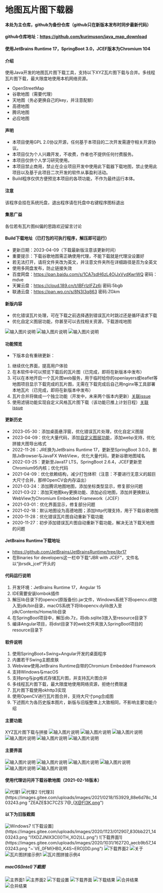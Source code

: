 # 地图瓦片图下载器

#### 本处为主仓库，github为备份仓库（github只在新版本发布时同步最新代码）
#### github仓库地址：https://github.com/kurimuson/java_map_download

#### 使用JetBrains Runtime 17，SpringBoot 3.0，JCEF版本为Chromium 104

#### 介绍
使用Java开发的地图瓦片图下载工具，支持以下XYZ瓦片图下载与合并。多线程瓦片图下载，最大限度地使用本机网络资源。
- OpenStreetMap
- 谷歌地图（需要代理）
- 天地图（务必更换自己的key，并注意配额）
- 高德地图
- 腾讯地图
- 必应地图

#### 声明
- 本项目使用GPL 2.0协议开源，任何基于本项目的二次开发需遵守相关开源协议。
- 本项目仅为个人兴趣开发，不收费，作者也不提供任何付费服务。
- 本项目仅供个人学习研究使用。
- 本项目禁止商用，禁止在企业项目开发中使用此下载器下载地图，禁止使用此项目以及基于此项目二次开发的软件从事盈利活动。
- Build程序仅供方便预览本项目的各项功能，不作为最终运行本体。

#### 注意
该程序会挂在系统托盘，退出程序请在托盘中右键程序图标退出

#### 集思广益
各位若有瓦片图纠偏的思路欢迎留言讨论

#### Build下载地址（已打包的可执行程序，解压即可运行）
- 更新日期：2023-04-09（下载最新版注意该更新时间）
- 重要提示：下载谷歌地图需正确使用代理，不能下载就是代理没设置好
- 若无法打开，请将文件夹改为英文，并注意文件夹所在详细路径是否为全英文
- 使用多网盘发布，防止链接失效
- 百度网盘：https://pan.baidu.com/s/1CA7sdH6zL4OjJxVydKwrWQ  密码：mdve 
- 天翼云盘：https://cloud.189.cn/t/IBFrIzIFZz6j 密码:5bgb
- 联通云盘：https://pan.wo.cn/s/8N3I3q863 密码:ZGkm

#### 新版内容
- 优化错误瓦片处理，可在下载之前选择遇到错误瓦片时跳过还是循环请求下载
- 优化自定义图层功能，你甚至可以去找相关资源，下载游戏地图

![输入图片说明](Other/image/DHVB2QC4DA5SPKS880YLI4.png)
![输入图片说明](Other/image/D37FAQN9BVIXZIO5.png)
![输入图片说明](Other/image/AQGA19U6SF0O7TQJGZGR8Q.png)

#### 功能预览
- 下版本会有重磅更新：
1. 继续优化界面，提高用户体验
2. 在本软件中可以预览下载后的瓦片图（已完成，即将在新版本中发布）
3. 可以在本地开启一个瓦片图web服务，用于临时给你的openlayers或leaflet等地图项目显示下载完成的瓦片图，无需在下载完成后自己用nginx等工具部署本地瓦片（已完成，即将在新版本中发布）
4. 瓦片合并将做成一个独立功能（开发中，未来两个版本内更新）[关联issue](https://gitee.com/CrimsonHu/java_map_download/issues/I7CA35)
5. 使用滤镜功能实现自定义风格瓦片图下载（该功能已推上计划日程）[关联issue](https://gitee.com/CrimsonHu/java_map_download/issues/I7B3XK)

#### 更新历史
- 2023-05-30：添加桌面悬浮窗，优化错误瓦片处理，优化自定义图层
- 2023-04-09：优化大量代码，添加[自定义图层功能](https://gitee.com/CrimsonHu/java_map_download/issues/I6KPWN)，添加webp支持，优化拼接大图导出格式
- 2022-11-26：JRE换为JetBrains Runtime 17，更新至SpringBoot 3.0.0，删除JxBrowser与JavaFX WebView，优化大量代码，更新谷歌地图域名
- 2022-03-25：更新至Java17 LTS，SpringBoot 2.6.4，JCEF更新至Chromium95内核；优化代码
- 2021-04-09：优化依赖结构，减少打包体积（注意：不要进行无意义的超巨大尺寸合并，那样OpenCV会内存溢出）
- 2021-03-24：添加腾讯地图地图，添加坐标类型显示，修复部分问题
- 2021-03-22：添加天地图key更换功能、添加必应地图，添加并更换默认WebView为Chromium Embedded Framework（JCEF）
- 2021-03-01：优化界面显示，修复部分问题
- 2021-02-18：默认地图设为高德地图；添加http代理支持，用于下载谷歌地图
- 2020-11-28：优化错误瓦片图自动重新下载功能
- 2020-11-27：初步添加错误瓦片图自动重新下载功能，解决无法下载天地图的问题

#### JetBrains Runtime下载地址
- https://github.com/JetBrains/JetBrainsRuntime/tree/jbr17
- 在Binaries for developers这一栏中下载“JBR with JCEF”，文件名以“jbrsdk_jcef”开头的

#### 代码运行说明
1. 开发环境：JetBrains Runtime 17，Angular 15
2. IDE需要安装lombok插件
3. 解压lib目录下的opencv(原版备份).jar文件，Windows系统下将opencv.dll放入至jdk/bin目录，macOS系统下将libopencv.dylib放入至jdk/Contents/Home/lib目录
4. 在SpringBoot项目中，解压db.7z，将db.sqlite3放入至resource目录下
5. 编译Angular项目，将dist目录下的web文件夹放入SpringBoot项目的resource目录下

#### 软件说明
1. 使用SpringBoot+Swing+Angular开发的桌面程序
2. 内置若干Swing主题皮肤
3. Webview使用JetBrains Runtime自带的Chromium Embedded Framework
4. 支持Windows与macOS
5. 支持png与jpg格式存储瓦片图，并支持瓦片图合并
6. 多线程瓦片图下载，最大限度地使用网络资源，拒绝付费限速
7. 瓦片图下载使用okhttp3实现
8. 使用OpenCV进行瓦片图合并，支持大尺寸png合成图
9. 下述图片为各历史版本图片，新版与旧版整体上大致相同，不影响主要功能介绍

#### 主要功能
XYZ瓦片图下载与拼接
![输入图片说明](Other/image/194201_51cbcc76_1403243.webp)
![输入图片说明](Other/image/191841_58a9107e_1403243.webp)
![输入图片说明](Other/image/184433_266b9408_1403243.webp)
![输入图片说明](Other/image/190547_ef9e10bd_1403243.webp)
![输入图片说明](Other/image/192008_a3e72cda_1403243.webp)
![输入图片说明](Other/image/235757_070c3fc7_1403243.webp)

#### 主要界面
![输入图片说明](Other/image/190547_ef9e10bd_1403243.webp)
![输入图片说明](Other/image/012326_e90a2ee4_1403243.webp)
![输入图片说明](Other/image/191011_7b58ab8c_1403243.webp)
![输入图片说明](Other/image/190953_497f7569_1403243.webp)
![输入图片说明](Other/image/190713_68a1bd09_1403243.webp)
![输入图片说明](Other/image/191415_b83b6dfd_1403243.webp)

#### 使用代理访问并下载谷歌地图（2021-02-18版本）
![代理1](https://images.gitee.com/uploads/images/2021/0218/152258_3b6f8231_1403243.jpeg "1613632674(1).jpg")
![代理2](https://images.gitee.com/uploads/images/2021/0218/152345_babdc925_1403243.png "$_OQTUXO623_RZ%0G)%[XYM.png")
![代理3](https://images.gitee.com/uploads/images/2021/0218/153929_88e6d78c_1403243.png "ZEAZE$3C7CZS`7@_{X@FI3K.png")

#### 以下为旧版截图
![Windows7](https://images.gitee.com/uploads/images/2020/1123/013255_4aa27099_1403243.png "_JVZV%LF}GJ`(L(B7W(%N}D.png")
![下载设置](https://images.gitee.com/uploads/images/2020/1123/012907_830bb221_1403243.png "I1XDZJNIX3CI)0TH_XO2)LL.png")
![下载界面1](https://images.gitee.com/uploads/images/2020/1031/162720_aecb9b57_1403243.png "~`VE_0FM{HB0_K4S~ERO]DD.png")
![下载界面2](https://images.gitee.com/uploads/images/2020/1031/162734_fc13bdb9_1403243.png "F1ASVTZQH%D}7NM7E4@VC~2.png")
![关于](https://images.gitee.com/uploads/images/2020/1123/013200_324218fd_1403243.png "2_859NL6FOR7(@]_[E3XCFL.png")
![瓦片图拼接示例1](https://images.gitee.com/uploads/images/2020/1025/184409_f512ec03_1403243.png "IHESGJ986LN31[ICDV]5ICQ.png")
![瓦片图拼接示例4](https://images.gitee.com/uploads/images/2020/1029/163712_032f9f19_1403243.png "]~QU7`77({@VL{GLBOKJM{0.png")

##### macOS(Intel)下截图
![主界面1](https://images.gitee.com/uploads/images/2020/1025/200558_73c24f43_1403243.png "C241622F-D0C6-4E07-A20B-6424BD93987D.png")
![主界面2](https://images.gitee.com/uploads/images/2020/1025/200625_fa0bbac7_1403243.png "2FA9C69F-F8AD-4D99-8948-E2412FCC39E2.png")
![下载设置](https://images.gitee.com/uploads/images/2020/1025/200638_ba6a3d43_1403243.png "B6E5D312-3B70-48CA-9268-D8EBF7B0AD2B.png")
![下载界面](https://images.gitee.com/uploads/images/2020/1031/164829_579bde2a_1403243.png "35BDBFD3-699E-48A5-BF22-349E84AC3573.png")
![下载结果](https://images.gitee.com/uploads/images/2020/1025/200828_c79e7461_1403243.png "319FC41E-DDF9-4633-816D-09B813FDE093.png")
![合并结果](https://images.gitee.com/uploads/images/2020/1025/201358_ee4b9a82_1403243.png "D9400C8D-E87D-42A6-BEBF-C5CEA2B9F75C.png")
![合并结果](https://images.gitee.com/uploads/images/2020/1025/201415_178ebde6_1403243.png "61916631-E18B-4A54-BDEA-0BDD2C04A5A0.png")

